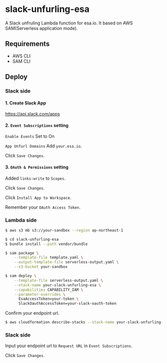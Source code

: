 # slack-unfurling-esa

A Slack unfruling Lambda function for esa.io.
It based on AWS SAM(Serverless application mode).

## Requirements

* AWS CLI
* SAM CLI

## Deploy

### Slack side

#### 1. Create Slack App

https://api.slack.com/apps

#### 2. `Event Subscriptions` setting

`Enable Events` Set to On

`App Unfurl Domains` Add `your.esa.io`.

Click `Save Changes`.

#### 3. `OAuth & Permissions` setting

Added `links:write` to `Scopes`.

Click `Save Changes`.

Click `Install App to Workspace`.

Remember your `OAuth Access Token`.

### Lambda side

```bash
$ aws s3 mb s3://your-sandbox --region ap-northeast-1
```

```bash
$ cd slack-unfurling-esa
$ bundle install --path vendor/bundle
```

```bash
$ sam package \
    --template-file template.yaml \
    --output-template-file serverless-output.yaml \
    --s3-bucket your-sandbox
```

```bash
$ sam deploy \
    --template-file serverless-output.yaml \
    --stack-name your-slack-unfurling-esa \
    --capabilities CAPABILITY_IAM \
    --parameter-overrides \
      EsaAccessToken=your-token \
      SlackOauthAccessToken=your-slack-oauth-token
```

Confirm your endpoint url.


```bash
$ aws cloudformation describe-stacks --stack-name your-slack-unfurling-esa --region ap-northeast-1
```

### Slack side
Input your endpoint url to `Request URL` in `Event Subscriptions`.

Click `Save Changes`.
